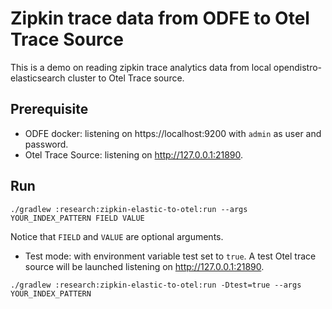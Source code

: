 # Zipkin trace data from ODFE to Otel Trace Source

This is a demo on reading zipkin trace analytics data from local opendistro-elasticsearch cluster to Otel Trace source.

## Prerequisite

* ODFE docker: listening on https://localhost:9200 with `admin` as user and password.
* Otel Trace Source: listening on http://127.0.0.1:21890.

## Run

```
./gradlew :research:zipkin-elastic-to-otel:run --args YOUR_INDEX_PATTERN FIELD VALUE
```

Notice that `FIELD` and `VALUE` are optional arguments.

* Test mode: with environment variable test set to `true`. A test Otel trace source will be launched listening on http://127.0.0.1:21890.

```
./gradlew :research:zipkin-elastic-to-otel:run -Dtest=true --args YOUR_INDEX_PATTERN
```
